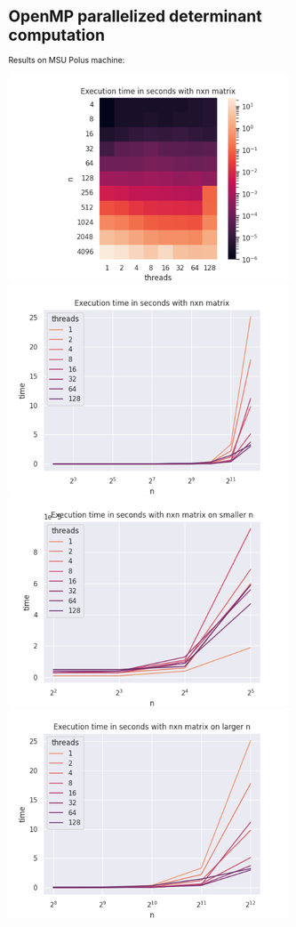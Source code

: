 # OpenMP parallelized determinant computation

Results on MSU Polus machine:


![](openmp/graphs/polus/heatmap.png)
![](openmp/graphs/polus/lineplot.png)
![](openmp/graphs/polus/lineplot_small.png)
![](openmp/graphs/polus/lineplot_big.png)

